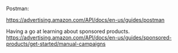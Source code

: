 <!-- @format -->

Postman:

https://advertising.amazon.com/API/docs/en-us/guides/postman

Having a go at learning about sponsored products.
https://advertising.amazon.com/API/docs/en-us/guides/sponsored-products/get-started/manual-campaigns
